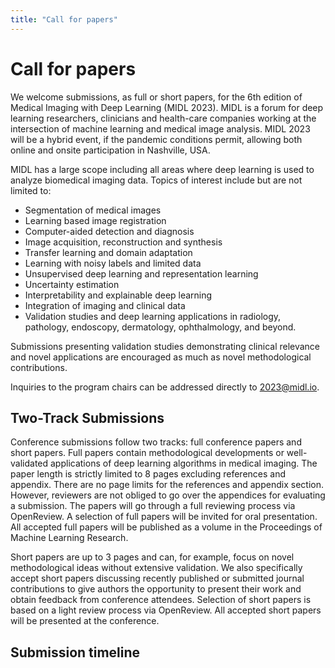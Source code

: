 ```yaml
---
title: "Call for papers"
---
```


# Call for papers

We welcome submissions, as full or short papers, for the 6th edition of Medical Imaging with Deep Learning (MIDL 2023). MIDL is a forum for deep learning researchers, clinicians and health-care companies working at the intersection of machine learning and medical image analysis. MIDL 2023 will be a hybrid event, if the pandemic conditions permit, allowing both online and onsite participation in Nashville, USA. 

MIDL has a large scope including all areas where deep learning is used to analyze biomedical imaging data. Topics of interest include but are not limited to: 

* Segmentation of medical images
* Learning based image registration
* Computer-aided detection and diagnosis
* Image acquisition, reconstruction and synthesis
* Transfer learning and domain adaptation 
* Learning with noisy labels and limited data
* Unsupervised deep learning and representation learning
* Uncertainty estimation 
* Interpretability and explainable deep learning
* Integration of imaging and clinical data
* Validation studies and deep learning applications in radiology, pathology, endoscopy, dermatology, ophthalmology, and beyond.

Submissions presenting validation studies demonstrating clinical relevance and novel applications are encouraged as much as novel methodological contributions. 

Inquiries to the program chairs can be addressed directly to [2023@midl.io](mailto:2023@midl.io).

## Two-Track Submissions

Conference submissions follow two tracks: full conference papers and short papers.
Full papers contain methodological developments or well-validated applications of deep learning algorithms in medical imaging. The paper length is strictly limited to 8 pages excluding references and appendix. There are no page limits for the references and appendix section. However, reviewers are not obliged to go over the appendices for evaluating a submission. The papers will go through a full reviewing process via OpenReview. A selection of full papers will be invited for oral presentation. All accepted full papers will be published as a volume in the Proceedings of Machine Learning Research. 

Short papers are up to 3 pages and can, for example, focus on novel methodological ideas without extensive validation. We also specifically accept short papers discussing recently published or submitted journal contributions to give authors the opportunity to present their work and obtain feedback from conference attendees. Selection of short papers is based on a light review process via OpenReview. All accepted short papers will be presented at the conference.


## Submission timeline
<!-- [% .deadlines %]
### Full papers
* **Paper registration deadline** 8 December 2022, 17:00 UTC
* **Paper submission deadline** 15 December 2022, 23:59 UTC
* **Reviews due** 24 January 2022
* **Final decisions** 8 February 2022

### Short papers
* **Paper submission deadline** TBD April 2023
* **Final decisions** TBD May 2023
[% / %] -->